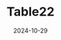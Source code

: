 ---  
layout: startup_page  
title: "Table22"  
id: "table22.com"  
permalink: "/table22table22.com10292024/"  
website: "https://www.table22.com/"  
funding_round: "Series A"  
funding_amount: "$11M"  
investors: "Lightspeed Venture Partners, Footwork, Forerunner Ventures, Alt Capital"  
about: "Table22 provides e-commerce tools for merchants in the food and beverage industry, enabling them to expand revenue through offerings like subscriptions and retail packages. Its platform helps businesses increase profitability and build customer loyalty by tapping into new revenue streams and optimizing operations. The company aims to empower independent food and beverage businesses to thrive."  
markets: "Food and Beverage, E-commerce, Restaurants, Software Development"  
hq: "New York, New York, United States"  
founded_year: "2015"  
linkedin: "https://www.linkedin.com/company/table22"  
twitter: ""  
instagram: ""  
facebook: "https://www.facebook.com/pages/category/Product-service/Table22-100740091701524/"  
crunchbase: "https://www.crunchbase.com/organization/table22"  
pitchbook: ""  

date_display: "29-Oct-2024"  
date: "2024-10-29"

# SEO Optimization  
meta_title: "Table22 - Series A Funding ($11M)"  
meta_description: "Table22, Table22 provides e-commerce tools for merchants in the food and beverage industry, enabling them to expand revenue through offerings like subscription..."  
meta_keywords: "Table22, Food and Beverage, E-commerce, Restaurants, Software Development, Series A funding"  
canonical_url: "https://startup.projectstartups.com/table22table22.com10292024/"  
---